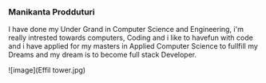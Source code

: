 ### Manikanta Prodduturi

I have done my Under Grand in Computer Science and Engineering, i'm really intrested towards computers, Coding and i like to havefun with code and i have applied for my masters in Applied Computer Science to fullfill my Dreams and my dream is to become full stack Developer.
 
 ![image](Effil tower.jpg)
